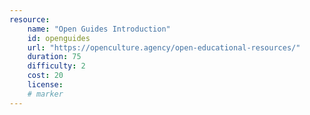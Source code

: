 ```yaml
---
resource:
    name: "Open Guides Introduction"
    id: openguides
    url: "https://openculture.agency/open-educational-resources/"
    duration: 75
    difficulty: 2
    cost: 20
    license: 
    # marker
---
```

